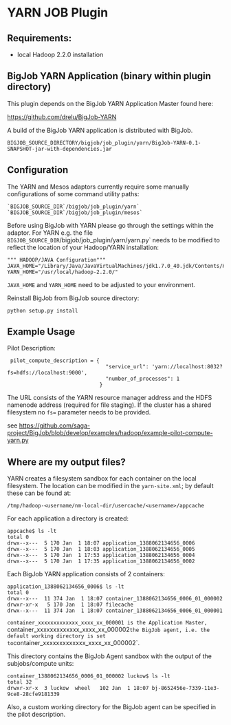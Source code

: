 # YARN JOB Plugin

## Requirements:

* local Hadoop 2.2.0 installation

## BigJob YARN Application (binary within plugin directory)
This plugin depends on the BigJob YARN Application Master found here:

<https://github.com/drelu/BigJob-YARN>

A build of the BigJob YARN application is distributed with BigJob.

	BIGJOB_SOURCE_DIRECTORY/bigjob/job_plugin/yarn/BigJob-YARN-0.1-SNAPSHOT-jar-with-dependencies.jar

## Configuration

The YARN and Mesos adaptors currently require some manually configurations of some command utility paths:

	`BIGJOB_SOURCE_DIR`/bigjob/job_plugin/yarn` 
	`BIGJOB_SOURCE_DIR`/bigjob/job_plugin/mesos` 

Before using BigJob with YARN please go through the settings within the adaptor. 
For YARN e.g. the file `BIGJOB_SOURCE_DIR`/bigjob/job_plugin/yarn/yarn.py` needs 
to be modified to reflect the location of your Hadoop/YARN installation:

    """ HADOOP/JAVA Configuration"""
	JAVA_HOME="/Library/Java/JavaVirtualMachines/jdk1.7.0_40.jdk/Contents/Home"
	YARN_HOME="/usr/local/hadoop-2.2.0/"

`JAVA_HOME` and `YARN_HOME` need to be adjusted to your environment.

Reinstall BigJob from BigJob source directory:

    python setup.py install
    
    
## Example Usage

Pilot Description:

	 pilot_compute_description = {
                                    "service_url": 'yarn://localhost:8032?fs=hdfs://localhost:9000',
                                    "number_of_processes": 1                            
                                  }

The URL consists of the YARN resource manager address and the HDFS namenode address (required for file staging). If the cluster
has a shared filesystem no `fs=` parameter needs to be provided.

see <https://github.com/saga-project/BigJob/blob/develop/examples/hadoop/example-pilot-compute-yarn.py>
    
## Where are my output files?

YARN creates a filesystem sandbox for each container on the local filesystem. The location can be
modified in the `yarn-site.xml`; by default these can be found at:

	/tmp/hadoop-<username/nm-local-dir/usercache/<username>/appcache
	
For each application a directory is created:

	appcache$ ls -lt
	total 0
	drwx--x---  5 170 Jan  1 18:07 application_1388062134656_0006
	drwx--x---  5 170 Jan  1 18:03 application_1388062134656_0005
	drwx--x---  5 170 Jan  1 17:53 application_1388062134656_0004
	drwx--x---  5 170 Jan  1 17:35 application_1388062134656_0002


Each BigJob YARN application consists of 2 containers:

	application_1388062134656_0006$ ls -lt
	total 0
	drwx--x---  11 374 Jan  1 18:07 container_1388062134656_0006_01_000002
	drwxr-xr-x   5 170 Jan  1 18:07 filecache
	drwx--x---  11 374 Jan  1 18:07 container_1388062134656_0006_01_000001

`container_xxxxxxxxxxxxx_xxxx_xx_000001 is the Application Master, `container_xxxxxxxxxxxxx_xxxx_xx_000002` the BigJob agent, i.e.
the default working directory is set to `container_xxxxxxxxxxxxx_xxxx_xx_000002`.

This directory contains the BigJob Agent sandbox with the output of the subjobs/compute units:

	container_1388062134656_0006_01_000002 luckow$ ls -lt
	total 32
	drwxr-xr-x  3 luckow  wheel   102 Jan  1 18:07 bj-8652456e-7339-11e3-9ce8-28cfe9181339

Also, a custom working directory for the BigJob agent can be specified in the pilot description. 